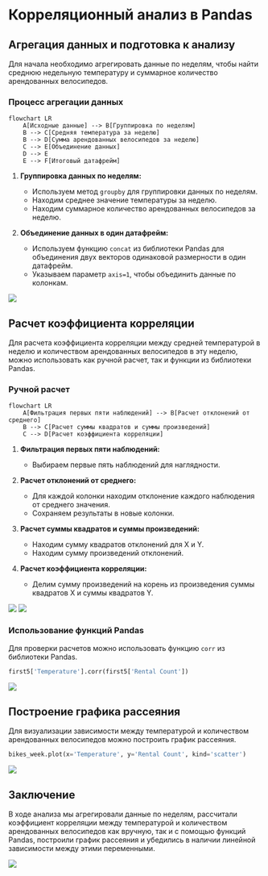 # Корреляционный анализ в Pandas

## Агрегация данных и подготовка к анализу

Для начала необходимо агрегировать данные по неделям, чтобы найти среднюю недельную температуру и суммарное количество арендованных велосипедов.

### Процесс агрегации данных

```mermaid
flowchart LR
    A[Исходные данные] --> B[Группировка по неделям]
    B --> C[Средняя температура за неделю]
    B --> D[Сумма арендованных велосипедов за неделю]
    C --> E[Объединение данных]
    D --> E
    E --> F[Итоговый датафрейм]
```

1. **Группировка данных по неделям:**
   - Используем метод `groupby` для группировки данных по неделям.
   - Находим среднее значение температуры за неделю.
   - Находим суммарное количество арендованных велосипедов за неделю.

2. **Объединение данных в один датафрейм:**
   - Используем функцию `concat` из библиотеки Pandas для объединения двух векторов одинаковой размерности в один датафрейм.
   - Указываем параметр `axis=1`, чтобы объединить данные по колонкам.

![](images/LEC_7_part_3_P/000229s_top_4.jpg)

## Расчет коэффициента корреляции

Для расчета коэффициента корреляции между средней температурой в неделю и количеством арендованных велосипедов в эту неделю, можно использовать как ручной расчет, так и функции из библиотеки Pandas.

### Ручной расчет

```mermaid
flowchart LR
    A[Фильтрация первых пяти наблюдений] --> B[Расчет отклонений от среднего]
    B --> C[Расчет суммы квадратов и суммы произведений]
    C --> D[Расчет коэффициента корреляции]
```

1. **Фильтрация первых пяти наблюдений:**
   - Выбираем первые пять наблюдений для наглядности.

2. **Расчет отклонений от среднего:**
   - Для каждой колонки находим отклонение каждого наблюдения от среднего значения.
   - Сохраняем результаты в новые колонки.

3. **Расчет суммы квадратов и суммы произведений:**
   - Находим сумму квадратов отклонений для X и Y.
   - Находим сумму произведений отклонений.

4. **Расчет коэффициента корреляции:**
   - Делим сумму произведений на корень из произведения суммы квадратов X и суммы квадратов Y.

![](images/LEC_7_part_3_P/000508s_top_5.jpg)
![](images/LEC_7_part_3_P/000538s_top_2.jpg)

### Использование функций Pandas

Для проверки расчетов можно использовать функцию `corr` из библиотеки Pandas.

```python
first5['Temperature'].corr(first5['Rental Count'])
```

![](images/LEC_7_part_3_P/000667s_top_10.jpg)

## Построение графика рассеяния

Для визуализации зависимости между температурой и количеством арендованных велосипедов можно построить график рассеяния.

```python
bikes_week.plot(x='Temperature', y='Rental Count', kind='scatter')
```

![](images/LEC_7_part_3_P/000767s_top_6.jpg)

## Заключение

В ходе анализа мы агрегировали данные по неделям, рассчитали коэффициент корреляции между температурой и количеством арендованных велосипедов как вручную, так и с помощью функций Pandas, построили график рассеяния и убедились в наличии линейной зависимости между этими переменными.

![](images/LEC_7_part_3_P/000777s_top_7.jpg)